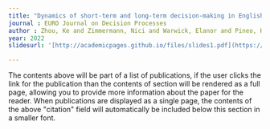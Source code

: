 ```yaml
---
title: "Dynamics of short-term and long-term decision-making in English housing associations: A study of using systems thinking to inform policy design"
journal : EURO Journal on Decision Processes
author : Zhou, Ke and Zimmermann, Nici and Warwick, Elanor and Pineo, Helen and Ucci, Marcella and Davies, Michael
year: 2022
slidesurl: '[http://academicpages.github.io/files/slides1.pdf](https://linkinghub.elsevier.com/retrieve/pii/S2193943822000061)'

---
```

The contents above will be part of a list of publications, if the user clicks the link for the publication than the contents of section will be rendered as a full page, allowing you to provide more information about the paper for the reader. When publications are displayed as a single page, the contents of the above "citation" field will automatically be included below this section in a smaller font.
